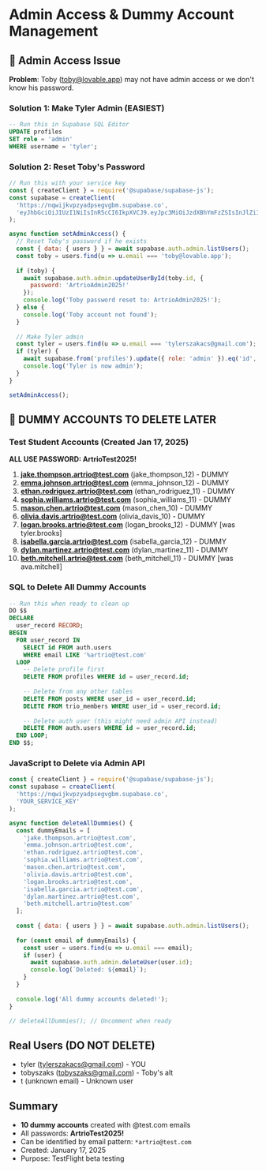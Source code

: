 # Admin Access & Dummy Account Management

## 🔐 Admin Access Issue

**Problem**: Toby (toby@lovable.app) may not have admin access or we don't know his password.

### Solution 1: Make Tyler Admin (EASIEST)
```sql
-- Run this in Supabase SQL Editor
UPDATE profiles 
SET role = 'admin' 
WHERE username = 'tyler';
```

### Solution 2: Reset Toby's Password
```javascript
// Run this with your service key
const { createClient } = require('@supabase/supabase-js');
const supabase = createClient(
  'https://nqwijkvpzyadpsegvgbm.supabase.co',
  'eyJhbGciOiJIUzI1NiIsInR5cCI6IkpXVCJ9.eyJpc3MiOiJzdXBhYmFzZSIsInJlZiI6Im5xd2lqa3ZwenlhZHBzZWd2Z2JtIiwicm9sZSI6InNlcnZpY2Vfcm9sZSIsImlhdCI6MTc1NTM4Nzc2NywiZXhwIjoyMDcwOTYzNzY3fQ.zRvZhP5riZffZt-G9H5hHRuJmfZJYBr7cy_TCNFMz-Q'
);

async function setAdminAccess() {
  // Reset Toby's password if he exists
  const { data: { users } } = await supabase.auth.admin.listUsers();
  const toby = users.find(u => u.email === 'toby@lovable.app');
  
  if (toby) {
    await supabase.auth.admin.updateUserById(toby.id, {
      password: 'ArtrioAdmin2025!'
    });
    console.log('Toby password reset to: ArtrioAdmin2025!');
  } else {
    console.log('Toby account not found');
  }
  
  // Make Tyler admin
  const tyler = users.find(u => u.email === 'tylerszakacs@gmail.com');
  if (tyler) {
    await supabase.from('profiles').update({ role: 'admin' }).eq('id', tyler.id);
    console.log('Tyler is now admin');
  }
}

setAdminAccess();
```

## 📝 DUMMY ACCOUNTS TO DELETE LATER

### Test Student Accounts (Created Jan 17, 2025)
**ALL USE PASSWORD: ArtrioTest2025!**

1. **jake.thompson.artrio@test.com** (jake_thompson_12) - DUMMY
2. **emma.johnson.artrio@test.com** (emma_johnson_12) - DUMMY  
3. **ethan.rodriguez.artrio@test.com** (ethan_rodriguez_11) - DUMMY
4. **sophia.williams.artrio@test.com** (sophia_williams_11) - DUMMY
5. **mason.chen.artrio@test.com** (mason_chen_10) - DUMMY
6. **olivia.davis.artrio@test.com** (olivia_davis_10) - DUMMY
7. **logan.brooks.artrio@test.com** (logan_brooks_12) - DUMMY [was tyler.brooks]
8. **isabella.garcia.artrio@test.com** (isabella_garcia_12) - DUMMY
9. **dylan.martinez.artrio@test.com** (dylan_martinez_11) - DUMMY
10. **beth.mitchell.artrio@test.com** (beth_mitchell_11) - DUMMY [was ava.mitchell]

### SQL to Delete All Dummy Accounts
```sql
-- Run this when ready to clean up
DO $$
DECLARE
  user_record RECORD;
BEGIN
  FOR user_record IN 
    SELECT id FROM auth.users 
    WHERE email LIKE '%artrio@test.com'
  LOOP
    -- Delete profile first
    DELETE FROM profiles WHERE id = user_record.id;
    
    -- Delete from any other tables
    DELETE FROM posts WHERE user_id = user_record.id;
    DELETE FROM trio_members WHERE user_id = user_record.id;
    
    -- Delete auth user (this might need admin API instead)
    DELETE FROM auth.users WHERE id = user_record.id;
  END LOOP;
END $$;
```

### JavaScript to Delete via Admin API
```javascript
const { createClient } = require('@supabase/supabase-js');
const supabase = createClient(
  'https://nqwijkvpzyadpsegvgbm.supabase.co',
  'YOUR_SERVICE_KEY'
);

async function deleteAllDummies() {
  const dummyEmails = [
    'jake.thompson.artrio@test.com',
    'emma.johnson.artrio@test.com',
    'ethan.rodriguez.artrio@test.com',
    'sophia.williams.artrio@test.com',
    'mason.chen.artrio@test.com',
    'olivia.davis.artrio@test.com',
    'logan.brooks.artrio@test.com',
    'isabella.garcia.artrio@test.com',
    'dylan.martinez.artrio@test.com',
    'beth.mitchell.artrio@test.com'
  ];
  
  const { data: { users } } = await supabase.auth.admin.listUsers();
  
  for (const email of dummyEmails) {
    const user = users.find(u => u.email === email);
    if (user) {
      await supabase.auth.admin.deleteUser(user.id);
      console.log(`Deleted: ${email}`);
    }
  }
  
  console.log('All dummy accounts deleted!');
}

// deleteAllDummies(); // Uncomment when ready
```

## Real Users (DO NOT DELETE)
- tyler (tylerszakacs@gmail.com) - YOU
- tobyszaks (tobyszaks@gmail.com) - Toby's alt
- t (unknown email) - Unknown user

## Summary
- **10 dummy accounts** created with @test.com emails
- All passwords: **ArtrioTest2025!**
- Can be identified by email pattern: `*artrio@test.com`
- Created: January 17, 2025
- Purpose: TestFlight beta testing